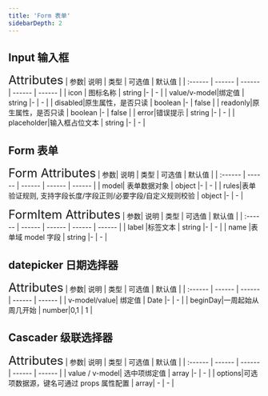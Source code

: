 ```yaml
---
title: 'Form 表单'
sidebarDepth: 2
---
```

## Input 输入框
<ClientOnly>
  <sakura-input/>
<font size=5>Attributes</font>
| 参数| 说明 | 类型 | 可选值 | 默认值 |
| :------ | ------ | ------ | ------ | ------ |
| icon | 图标名称 | string |- | - |
| value/v-model|绑定值 | string |- | - |
| disabled|原生属性，是否只读 | boolean |- | false |
| readonly|原生属性，是否只读 | boolean |- | false |
| error|错误提示 | string |- | - |
| placeholder|输入框占位文本 | string |- | - |
</ClientOnly>

## Form 表单
<ClientOnly>
  <sakura-form/>
<font size=5>Form Attributes</font>
| 参数| 说明 | 类型 | 可选值 | 默认值 |
| :------ | ------ | ------ | ------ | ------ |
| model| 表单数据对象 | object |- | - |
| rules|表单验证规则, 支持字段长度/字段正则/必要字段/自定义规则校验 | object |- | - |

<font size=5>FormItem Attributes</font>
| 参数| 说明 | 类型 | 可选值 | 默认值 |
| :------ | ------ | ------ | ------ | ------ |
| label |标签文本 | string |- | - |
| name |表单域 model 字段 | string |- | - |
</ClientOnly>

## datepicker 日期选择器
<ClientOnly>
  <sakura-datepicker/>
<font size=5>Attributes</font>
| 参数| 说明 | 类型 | 可选值 | 默认值 |
| :------ | ------ | ------ | ------ | ------ |
| v-model/value| 绑定值 | Date |- | - |
| beginDay|一周起始从周几开始 | number|0,1 | 1 |
</ClientOnly>


## Cascader 级联选择器
<ClientOnly>
  <sakura-cascader/>
<font size=5>Attributes</font>
| 参数| 说明 | 类型 | 可选值 | 默认值 |
| :------ | ------ | ------ | ------ | ------ |
| value / v-model| 选中项绑定值 | array |- | - |
| options|可选项数据源，键名可通过 props 属性配置 | array| - | - |
</ClientOnly>
